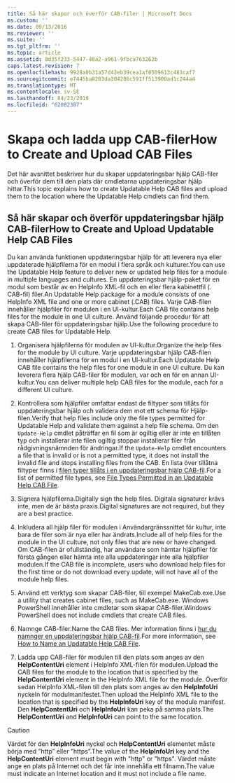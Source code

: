 ```yaml
---
title: Så här skapar och överför CAB-filer | Microsoft Docs
ms.custom: ''
ms.date: 09/13/2016
ms.reviewer: ''
ms.suite: ''
ms.tgt_pltfrm: ''
ms.topic: article
ms.assetid: 8d35f233-5447-48a2-a961-9fbca763262b
caps.latest.revision: 7
ms.openlocfilehash: 9928a0b31a57d42eb39cea1af0509613c483caf7
ms.sourcegitcommit: e7445ba8203da304286c591ff513900ad1c244a4
ms.translationtype: MT
ms.contentlocale: sv-SE
ms.lasthandoff: 04/23/2019
ms.locfileid: "62082387"
---
```

# <a name="how-to-create-and-upload-cab-files"></a><span data-ttu-id="017d1-102">Skapa och ladda upp CAB-filer</span><span class="sxs-lookup"><span data-stu-id="017d1-102">How to Create and Upload CAB Files</span></span>

<span data-ttu-id="017d1-103">Det här avsnittet beskriver hur du skapar uppdateringsbar hjälp CAB-filer och överför dem till den plats där cmdletarna uppdateringsbar hjälp hittar.</span><span class="sxs-lookup"><span data-stu-id="017d1-103">This topic explains how to create Updatable Help CAB files and upload them to the location where the Updatable Help cmdlets can find them.</span></span>

## <a name="how-to-create-and-upload-updatable-help-cab-files"></a><span data-ttu-id="017d1-104">Så här skapar och överför uppdateringsbar hjälp CAB-filer</span><span class="sxs-lookup"><span data-stu-id="017d1-104">How to Create and Upload Updatable Help CAB Files</span></span>

<span data-ttu-id="017d1-105">Du kan använda funktionen uppdateringsbar hjälp för att leverera nya eller uppdaterade hjälpfilerna för en modul i flera språk och kulturer.</span><span class="sxs-lookup"><span data-stu-id="017d1-105">You can use the Updatable Help feature to deliver new or updated help files for a module in multiple languages and cultures.</span></span> <span data-ttu-id="017d1-106">En uppdateringsbar hjälp-paket för en modul som består av en HelpInfo XML-fil och en eller flera kabinettfil (. CAB-fil) filer.</span><span class="sxs-lookup"><span data-stu-id="017d1-106">An Updatable Help package for a module consists of one HelpInfo XML file and one or more cabinet (.CAB) files.</span></span> <span data-ttu-id="017d1-107">Varje CAB-filen innehåller hjälpfiler för modulen i en UI-kultur.</span><span class="sxs-lookup"><span data-stu-id="017d1-107">Each CAB file contains help files for the module in one UI culture.</span></span> <span data-ttu-id="017d1-108">Använd följande procedur för att skapa CAB-filer för uppdateringsbar hjälp.</span><span class="sxs-lookup"><span data-stu-id="017d1-108">Use the following procedure to create CAB files for Updatable Help.</span></span>

1. <span data-ttu-id="017d1-109">Organisera hjälpfilerna för modulen av UI-kultur.</span><span class="sxs-lookup"><span data-stu-id="017d1-109">Organize the help files for the module by UI culture.</span></span> <span data-ttu-id="017d1-110">Varje uppdateringsbar hjälp CAB-filen innehåller hjälpfilerna för en modul i en UI-kultur.</span><span class="sxs-lookup"><span data-stu-id="017d1-110">Each Updatable Help CAB file contains the help files for one module in one UI culture.</span></span> <span data-ttu-id="017d1-111">Du kan leverera flera hjälp CAB-filer för modulen, var och en för en annan UI-kultur.</span><span class="sxs-lookup"><span data-stu-id="017d1-111">You can deliver multiple help CAB files for the module, each for a different UI culture.</span></span>

2. <span data-ttu-id="017d1-112">Kontrollera som hjälpfiler omfattar endast de filtyper som tillåts för uppdateringsbar hjälp och validera dem mot ett schema för Hjälp-filen.</span><span class="sxs-lookup"><span data-stu-id="017d1-112">Verify that help files include only the file types permitted for Updatable Help and validate them against a help file schema.</span></span> <span data-ttu-id="017d1-113">Om den `Update-Help` cmdlet påträffar en fil som är ogiltig eller är inte en tillåten typ och installerar inte filen ogiltig stoppar installerar filer från rådgivningsnämnden för ändringar.</span><span class="sxs-lookup"><span data-stu-id="017d1-113">If the `Update-Help` cmdlet encounters a file that is invalid or is not a permitted type, it does not install the invalid file and stops installing files from the CAB.</span></span> <span data-ttu-id="017d1-114">En lista över tillåtna filtyper finns i [filen typer tillåts i en uppdateringsbar hjälp CAB-fil](./file-types-permitted-in-an-updatable-help-cab-file.md).</span><span class="sxs-lookup"><span data-stu-id="017d1-114">For a list of permitted file types, see [File Types Permitted in an Updatable Help CAB File](./file-types-permitted-in-an-updatable-help-cab-file.md).</span></span>

3. <span data-ttu-id="017d1-115">Signera hjälpfilerna.</span><span class="sxs-lookup"><span data-stu-id="017d1-115">Digitally sign the help files.</span></span> <span data-ttu-id="017d1-116">Digitala signaturer krävs inte, men de är bästa praxis.</span><span class="sxs-lookup"><span data-stu-id="017d1-116">Digital signatures are not required, but they are a best practice.</span></span>

4. <span data-ttu-id="017d1-117">Inkludera all hjälp filer för modulen i Användargränssnittet för kultur, inte bara de filer som är nya eller har ändrats.</span><span class="sxs-lookup"><span data-stu-id="017d1-117">Include all of help files for the module in the UI culture, not only files that are new or have changed.</span></span> <span data-ttu-id="017d1-118">Om CAB-filen är ofullständig, har användare som hämtar hjälpfiler för första gången eller hämta inte alla uppdateringar inte alla hjälpfiler modulen.</span><span class="sxs-lookup"><span data-stu-id="017d1-118">If the CAB file is incomplete, users who download help files for the first time or do not download every update, will not have all of the module help files.</span></span>

5. <span data-ttu-id="017d1-119">Använd ett verktyg som skapar CAB-filer, till exempel MakeCab.exe.</span><span class="sxs-lookup"><span data-stu-id="017d1-119">Use a utility that creates cabinet files, such as MakeCab.exe.</span></span> <span data-ttu-id="017d1-120">Windows PowerShell innehåller inte cmdletar som skapar CAB-filer.</span><span class="sxs-lookup"><span data-stu-id="017d1-120">Windows PowerShell does not include cmdlets that create CAB files.</span></span>

6. <span data-ttu-id="017d1-121">Namnge CAB-filer.</span><span class="sxs-lookup"><span data-stu-id="017d1-121">Name the CAB files.</span></span> <span data-ttu-id="017d1-122">Mer information finns i [hur du namnger en uppdateringsbar hjälp CAB-fil](./how-to-name-an-updatable-help-cab-file.md).</span><span class="sxs-lookup"><span data-stu-id="017d1-122">For more information, see [How to Name an Updatable Help CAB File](./how-to-name-an-updatable-help-cab-file.md).</span></span>

7. <span data-ttu-id="017d1-123">Ladda upp CAB-filer för modulen till den plats som anges av den **HelpContentUri** element i HelpInfo XML-filen för modulen.</span><span class="sxs-lookup"><span data-stu-id="017d1-123">Upload the CAB files for the module to the location that is specified by the **HelpContentUri** element in the HelpInfo XML file for the module.</span></span> <span data-ttu-id="017d1-124">Överför sedan HelpInfo XML-filen till den plats som anges av den **HelpInfoUri** nyckeln för modulmanifestet.</span><span class="sxs-lookup"><span data-stu-id="017d1-124">Then upload the HelpInfo XML file to the location that is specified by the **HelpInfoUri** key of the module manifest.</span></span> <span data-ttu-id="017d1-125">Den **HelpContentUri** och **HelpInfoUri** kan peka på samma plats.</span><span class="sxs-lookup"><span data-stu-id="017d1-125">The **HelpContentUri** and **HelpInfoUri** can point to the same location.</span></span>

> [!CAUTION]
> <span data-ttu-id="017d1-126">Värdet för den **HelpInfoUri** nyckel och **HelpContentUri** elementet måste börja med ”http” eller ”https”.</span><span class="sxs-lookup"><span data-stu-id="017d1-126">The value of the **HelpInfoUri** key and the **HelpContentUri** element must begin with "http" or "https".</span></span> <span data-ttu-id="017d1-127">Värdet måste ange en plats på Internet och det får inte innehålla ett filnamn.</span><span class="sxs-lookup"><span data-stu-id="017d1-127">The value must indicate an Internet location and it must not include a file name.</span></span>